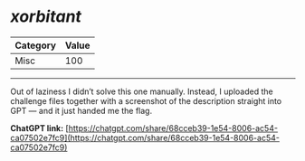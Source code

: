 # _xorbitant_

Category | Value
-- | --
Misc | 100

***

Out of laziness I didn’t solve this one manually. Instead, I uploaded the challenge files together with a screenshot of the description straight into GPT — and it just handed me the flag.

**ChatGPT link:** [https://chatgpt.com/share/68cceb39-1e54-8006-ac54-ca07502e7fc9](https://chatgpt.com/share/68cceb39-1e54-8006-ac54-ca07502e7fc9)

